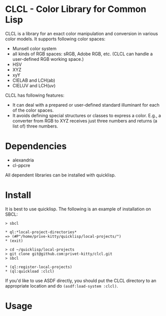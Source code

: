 CLCL - Color Library for Common Lisp
====

CLCL is a library for an exact color manipulation and conversion in various color models. It supports following color spaces:

* Munsell color system
* all kinds of RGB spaces: sRGB, Adobe RGB, etc. (CLCL can handle a user-defined RGB working space.)
* HSV
* XYZ
* xyY
* CIELAB and LCH(ab)
* CIELUV and LCH(uv)

CLCL has following features:

* It can deal with a prepared or user-defined standard illuminant for each of the color spaces.
* It avoids defining special structures or classes to express a color. E.g., a converter from RGB to XYZ receives just three numbers and returns (a list of) three numbers. 

# Dependencies
* alexandria
* cl-ppcre

All dependent libraries can be installed with quicklisp.

# Install

It is best to use quicklisp. The following is an example of installation on SBCL:

    > sbcl

    * ql:*local-project-directories*
    => (#P"/home/prive-kitty/quicklisp/local-projects/")
    * (exit)

    > cd ~/quicklisp/local-projects
    > git clone git@github.com:privet-kitty/clcl.git
    > sbcl
    
    * (ql:register-local-projects)
    * (ql:quickload :clcl)

If you'd like to use ASDF directly, you should put the CLCL directory to an appropriate location and do `(asdf:load-system :clcl)`.

# Usage

